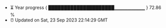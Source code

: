 - ⏳ Year progress { █████████████████████▁▁▁▁▁▁▁▁▁ } 72.86 %
- ⏰ Updated on Sat, 23 Sep 2023 22:14:29 GMT

